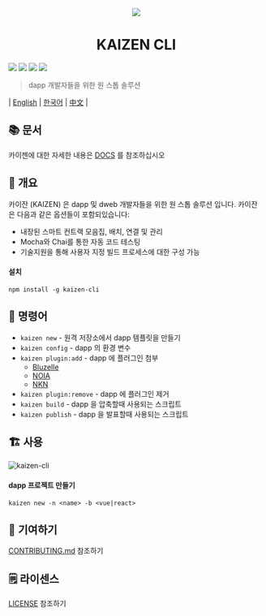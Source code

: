 <p align=center>
<img src="./assets/title.png">
</p>


<p align=center>
<h1 align=center>KAIZEN CLI</h1>
</p>

<a target="_blank" href="https://circleci.com/gh/PhyrexTsai/kaizen-cli" title="CircleCI"><img src="https://circleci.com/gh/PhyrexTsai/kaizen-cli/tree/master.svg?style=shield"></a>
<a target="_blank" href="https://github.com/PortalNetwork/nifty-game/pulls" title="PRs Welcome"><img src="https://img.shields.io/badge/PRs-welcome-blue.svg"></a>
<a href="#"><img src="https://img.shields.io/hackage-deps/v/lens.svg"/></a>
<a target="_blank" href="#"><img src="https://img.shields.io/github/license/mashape/apistatus.svg"/></a>

> dapp 개발자들을 위한 원 스톱 솔루션

| [English](./README.md) | [한국어](./README_KR.md) | [中文](./README_ZH.md) |

## 📚 문서
카이젠에 대한 자세한 내용은 [DOCS](https://kaizen-cli.readthedocs.io/) 를 참조하십시오

## 🚀 개요
카이잔 (KAIZEN) 은 dapp 및 dweb 개발자들을 위한 원 스톱 솔루션 입니다. 카이잔은 다음과 같은 옵션들이 포함되있습니다:
- 내장된 스마트 컨트랙 모음집, 배치, 연결 및 관리
- Mocha와 Chai를 통한 자동 코드 테스팅
- 기술지원을 통해 사용자 지정 빌드 프로세스에 대한 구성 가능

#### 설치
```
npm install -g kaizen-cli 
```

## 🔨 명령어

- `kaizen new` - 원격 저장소에서 dapp 템플릿을 만들기
- `kaizen config` - dapp 의 환경 변수
- `kaizen plugin:add` - dapp 에 플러그인 첨부
    - [Bluzelle](https://www.npmjs.com/package/bluzelle)
    - [NOIA](https://www.npmjs.com/package/@noia-network/sdk-react)
    - [NKN](https://www.npmjs.com/package/nkn-client)
- `kaizen plugin:remove` - dapp 에 플러그인 제거
- `kaizen build` - dapp 을 압축할때 사용되는 스크립트
- `kaizen publish` - dapp 을 발표할때 사용되는 스크립트

## 🏗 사용

![kaizen-cli](./assets/kaizen-cli.png)

#### dapp 프로젝트 만들기

```
kaizen new -n <name> -b <vue|react>
```

## 📣 기여하기 
[CONTRIBUTING.md](./CONTRIBUTING.md) 참조하기

## 🗒 라이센스
[LICENSE](./LICENSE) 참조하기
